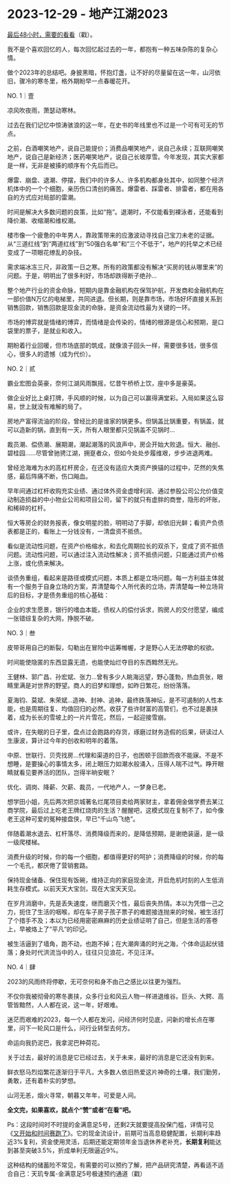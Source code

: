 # 2023-12-29 - 地产江湖2023

[最后48小时，需要的看看](http://mp.weixin.qq.com/s?__biz=Mzg2OTkwNzE4MA==&mid=2247491769&idx=2&sn=722a99b94c7ad7c89055077a677b41b8&chksm=ce974f3af9e0c62c0900afca57a61eb4cd93b76db3cf59f44bc9c2578ccb01ee494e2024f968&scene=21#wechat_redirect)（戳）。

我不是个喜欢回忆的人，每次回忆起过去的一年，都抱有一种五味杂陈的复杂心情。

做个2023年的总结吧。身披黑暗，怀抱灯盏，让不好的尽量留在这一年，山河依旧，骤冷的寒冬里，格外期盼早一点春暖花开。

NO. 1｜壹

凉风吹夜雨，萧瑟动寒林。

过去在我们记忆中惊涛骇浪的这一年，在史书的年线里也不过是一个可有可无的节点。

之前，白酒嘲笑地产，说自己能提价；消费品嘲笑地产，说自己永续；互联网嘲笑地产，说自己是新经济；医药嘲笑地产，说自己长坡厚雪。今年发现，其实大家都是一样，无非是被揍的顺序有个先后而已。

爆雷、崩盘、退潮、停摆，我们中的许多人、许多机构都身处其中，如同整个经济机体中的一个个细胞，亲历伤口清创的痛苦。爆雷者、踩雷者、排雷者，都在用各自的方式应对局部的雷潮。

时间是解决大多数问题的良策，比如“拖”。退潮时，不仅能看到裸泳者，还能看到降价潮、收缩潮和维权潮。

楼市像一个疲惫的中年男人，靠政策带来的应激波动寻找自己宝刀未老的证据。从“三道红线”到“两道红线”到“50强白名单”和“三个不低于”，地产的托举之术已经变成了一项眼花缭乱的杂技。

需求端冰冻三尺，非政策一日之寒。所有的政策都没有解决“买房的钱从哪里来”的问题。于是，明明出了很多利好，市场却跌得断子绝孙...

整个地产行业的资金命脉，短期内是靠金融机构在保驾护航，开发商和金融机构在一部价值N万亿的电梯里，共同进退。但长期，则是靠市场，市场好坏直接关系到销售回款，销售回款是现金流的命脉，是资金流动性最为关键的一环。

市场的博弈就是情绪的博弈，而情绪是会传染的，情绪的根源是信心和预期，是口袋里的票子，是就业和收入。

期盼着行业回暖，但市场底部的筑成，就像浪子回头一样，需要很多钱，很多信心，很多人的遗憾（成为代价）。

NO. 2｜贰

霸业宏图会英豪，奈何江湖风雨飘摇，忆昔午桥桥上饮，座中多是豪英。

做企业好比上桌打牌，手风顺的时候，以为自己可以赢得满堂彩。入局如果这么容易，世上就没有难解的局了。

房地产富得流油的阶段，曾经比的是谁家的锅更多。但锅盖比锅重要，有锅盖，就可以造新的锅，直到有一天，所有人眼里都只见锅盖不见锅时...

裁员潮、偿债潮、展期潮，潮起潮落的风浪声中，房企开始大败退。恒大、融创、碧桂园……尽管曾驰骋江湖，拥趸者众，但如今处处步履维艰，步步进退两难。

曾经沧海难为水的高杠杆房企，在还没有适应大类资产换锚的过程中，茫然的失焦感，最后阵痛不断，伤口飚血。

早年间通过杠杆收购充实业绩、通过体外资金虚增利润、通过参股公司公允价值变动制造损益的中小物业公司和项目公司，留下的就只有虚胖的商誉，隐形的坏账，和稀碎的杠杆。

恒大等房企的财务报表，像女明星的脸，明明动了手脚，却依旧光鲜；看资产负债表都是正的，看账上一分钱没有，一清盘资不抵债。

看似是流动性问题，在资产价格缩水，和去化周期拉长的双杀下，变成了资不抵债问题。流动性问题，可以通过注入流动性解决；资不抵债问题，只能通过资产价格上涨，或化债来解决。

谈债务重组，看起来是路径或模式问题，本质上都是立场问题。每一方利益主体就有一个服务于自身立场的方案，弄清楚每个人所代表的立场，弄清楚每一种立场背后的目标，才是债务重组的核心基础：

企业的求生愿景，银行的嗜血本能，债权人的偿付诉求，购房人的交付愿望，编成一张错综复杂的大网，挣脱不破。

NO. 3｜叁

皮带哥用自己的断裂，勾勒出在冒险中运筹帷幄，才是野心人无法停歇的权欲。

时间能使隐匿的东西显露无遗，也能使灿烂夺目的东西黯然无光。

王健林、郭广昌、孙宏斌、张力...曾有多少人眺海远望，野心蓬勃，热血贲张，眼睛里满是对世界的野望。商人的旧梦和理想，如昨日繁花，纷纷落落。

夏海钧、莫斌、朱荣斌...造神、封神、追神，最终跌落神坛，是不可遏制的人性本能，也是周期往复、均值回归的必然。收获了些许财富的高管们，也不过是裹挟着，成为长长的雪坡上的一片片雪花，然后，一起迎接雪崩。

或许，在失眠的日子里，盘点过会跑路的存货，琢磨过财务造假的后果，研读过人生康波，算计过今年的创收和明年的着落。

中原、世联行、贝壳找房...代理和渠道的日子，也困顿于回款而夜不能寐。不是不想睡，是要操心的事情太多，闭上眼压力如潮水般涌入，压得人喘不过气。睁开眼睛就看见要养活的团队，岂得半晌安眠？

优化、调岗、降薪、欠薪、裁员，一代地产人，一梦身已老。

想学田小姐，先后两次把京城著名烂尾项目卖给两家财主，拿着佣金做学费去某江商学院，最后过上吃老王牌红烧肉的生活？醒醒吧，这模式现在复制不了，如今像老王这种可爱的冤种接盘侠，早已“千山鸟飞绝”。

伴随着潮水退去、杠杆落尽、消费降级而来的，是降低预期，是谢绝装逼，是一级一级爬楼梯。

消费升级的时候，你的每一个细胞，都值得更好的呵护；消费降级的时候，你的每一个毛孔，都厌倦了营销套路。

保持现金储备、保住现有饭碗，维持正向的家庭现金流，开启危机时刻的人生低消耗生存模式。以前天天大宝剑，现在大宝天天见。

在岁月消磨中，先是丢失速度，继而磨灭个性，最后丧失热情。本以为凭借一己之力，扼住了生活的咽喉，却在车子房子孩子票子的难题接连抛来的时候，被生活打了个措手不及；本以为已经用密密麻麻的历史业绩证明了自己，但是生活的答卷上，早被烙上了“平凡”的印记。

被生活逼到了墙角，跑不动，也跑不掉；在大潮奔涌的时光之海，个体命运起伏错落；身处时代洪流当中的人，往往只见浪花，不见汪洋。

NO. 4｜肆

2023的风雨终将停歇，无可奈何和身不由己之感比以往更为强烈。

不仅你我被彻骨的寒冬裹挟，众多行业和风云人物一样进退维谷。巨头、大鳄、高管皆黯然，人人都在说，这一年，好艰难。

迷茫而艰难的2023，每一个人都在发问，问经济何时见底，问新的增长点在哪里，问下一轮风口是什么，问行业转型去何方。

命运向我扔泥巴，我拿泥巴种荷花。

关于过去，最好的消息是它已经过去，关于未来，最好的消息是它还没有到来。

鲜衣怒马烈焰繁花逐渐归于平凡，大多数人依旧热爱这片神奇的土壤，我们勤劳，勇敢，还有着朴实的梦想。

山河无恙，烟火寻常，朝暮又年年，可爱是人间。

**全文完，如果喜欢，就点个“赞”或者“在看”吧。**

Ps：这段时间时不时提的金满意足5号，还剩2天就要提高投保门槛，详情可见《[又开始和时间赛跑了](http://mp.weixin.qq.com/s?__biz=Mzg2OTkwNzE4MA==&mid=2247491769&idx=2&sn=722a99b94c7ad7c89055077a677b41b8&chksm=ce974f3af9e0c62c0900afca57a61eb4cd93b76db3cf59f44bc9c2578ccb01ee494e2024f968&scene=21#wechat_redirect)》。它的现金流设计，前期可当高息稳健配置，长期利率趋近3%复利，资金使用灵活，后期还能定期领年金当退休养老补充，**长期复利**能达到甚至突破3.5%，折成单利无限逼近9%。

这种结构的储蓄险不常见，有需要的可以预约了解，把产品研究清楚，再看适不适合自己：天玑专属-金满意足5号极速预约通道（戳）